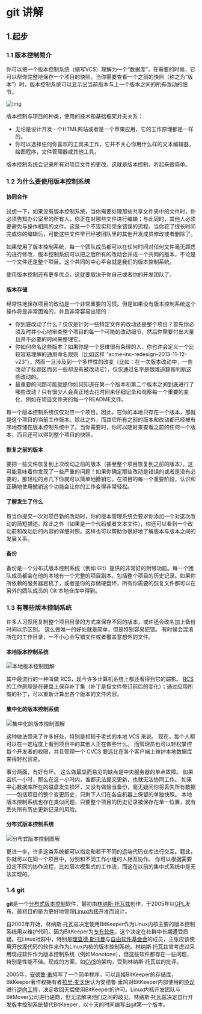 # git 讲解

## 1.起步

### 1.1 版本控制简介

你可以把一个版本控制系统（缩写VCS）理解为一个“数据库”，在需要的时候，它可以帮你完整地保存一个项目的快照。当你需要查看一个之前的快照（称之为“版本”）时，版本控制系统可以显示出当前版本与上一个版本之间的所有改动的细节。

![img](assets/what-is-vcs.png)

版本控制与项目的种类，使用的技术和基础框架并无关系：

- 无论是设计开发一个HTML网站或者是一个苹果应用，它的工作原理都是一样的。
- 你可以选择任何你喜欢的工具来工作，它并不关心你用什么样的文本编辑器，绘图程序，文件管理器或其他工具。

版本控制系统会记录所有对项目文件的更改。这就是版本控制，听起来很简单。

###  1.2 为什么要使用版本控制系统

#### 协同合作

试想一下，如果没有版本控制系统，当你需要处理那些共享文件夹中的文件时，你必须告知办公室里的所有人，你正在对哪些文件进行编辑；与此同时，其他人必须要避免与操作相同的文件。这是一个不现实和完全错误的流程。当你花了很长时间完成你的编辑后，可能这些文件早已经被团队里的其他开发成员修改或者删除了。

如果使用了版本控制系统，每一个团队成员都可以在任何时间对任何文件毫无顾虑的进行修改，版本控制系统可以把之后所有的改动合并成一个共同的版本，不论是一个文件还是整个项目。这个共同的中心平台就是我们的版本控制系统。

使用版本控制还有更多优点，这就要取决于你自己或者你的开发团队了。

#### 版本存储

经常性地保存项目的改动是一个非常重要的习惯。但是如果没有版本控制系统这个操作将是非常困难的，并且非常容易出错的：

- 你到底改动了什么？仅仅是针对一些特定文件的改动还是整个项目？首先你必须及时并小心地审查整个项目的每一个可能的改动细节，然后你需要付出大量且并不必要的时间来整理它。
- 你如何命名这些版本？如果你是一个思维很有条理的人，你也许会定义一个比较容易理解的通用命名规则（比如这样 “acme-inc-redesign-2013-11-12-v23”）。然而一旦涉及到一个多样性的改变（比如：在一次版本改动中，一些改动了标题区而另一些却没有被改动它），仅仅通过名字是很难追踪和判断这些改动的。
- 最重要的问题可能就是你如何知道在第一个版本和第二个版本之间到底进行了哪些改动？只有很少人会真正地去花时间来仔细记录和观察每一个重要的变化，例如在项目文件夹的每一个README文件。

每一个版本控制系统仅仅对应一个项目。因此，在你的本地只存在一个版本，那就是这个项目的当前工作版本。除此之外，而其它所有之前的版本和改动都已经被有序地存储在版本控制系统中了。当你需要时，你可以随时来查看之前的任何一个版本，而且还可以得到整个项目的快照。

#### 恢复之前的版本

要把一些文件恢复到上次改动之前的版本（甚至整个项目恢复到之前的版本）。这可能意味着你发现了一些严重的问题！如果你确定那些改动是错误的或者是没有必要的，那轻松的点几下你就可以简单地撤销它。在项目的每一个重要阶段，认识和正确地使用撤销这个功能会让你的工作变得非常轻松。

#### 了解发生了什么

每当你提交一次对项目新的改动时，你的版本管理系统会要求你添加一个对这次改动的简短描述。除此之外（如果是一个代码或者文本文件），你还可以看到一个改动前和改动后的内容的详细对照。这样也可以帮助你很好地了解版本与版本之间的发展关系。

#### 备份

备份是一个分布式版本控制系统（例如 Git）提供的非常好的附带功能。每一个团队成员都会在他的本地有一个完整的项目副本，包括整个项目的历史记录。如果你所依赖的服务器宕机了，或者是你的存储硬盘坏，所有你需要的恢复文件都可以在另外的团队成员的 Git 本地仓库中得到。

### 1.3 有哪些版本控制系统

许多人习惯用复制整个项目目录的方式来保存不同的版本，或许还会改名加上备份时间以示区别。 这么做唯一的好处就是简单，但是特别容易犯错。 有时候会混淆所在的工作目录，一不小心会写错文件或者覆盖意想外的文件。

#### 本地版本控制系统

![本地版本控制图解](assets/local.png)

其中最流行的一种叫做 RCS，现今许多计算机系统上都还看得到它的踪影。 [RCS](https://www.gnu.org/software/rcs/) 的工作原理是在硬盘上保存补丁集（补丁是指文件修订前后的变化）；通过应用所有的补丁，可以重新计算出各个版本的文件内容。

#### 集中化的版本控制系统

![集中化的版本控制图解](assets/centralized.png)

这种做法带来了许多好处，特别是相较于老式的本地 VCS 来说。 现在，每个人都可以在一定程度上看到项目中的其他人正在做些什么。 而管理员也可以轻松掌控每个开发者的权限，并且管理一个 CVCS 要远比在各个客户端上维护本地数据库来得轻松容易。

事分两面，有好有坏。 这么做最显而易见的缺点是中央服务器的单点故障。 如果宕机一小时，那么在这一小时内，谁都无法提交更新，也就无法协同工作。 如果中心数据库所在的磁盘发生损坏，又没有做恰当备份，毫无疑问你将丢失所有数据——包括项目的整个变更历史，只剩下人们在各自机器上保留的单独快照。 本地版本控制系统也存在类似问题，只要整个项目的历史记录被保存在单一位置，就有丢失所有历史更新记录的风险。

#### 分布式版本控制系统

![分布式版本控制图解](assets/distributed.png)

更进一步，许多这类系统都可以指定和若干不同的远端代码仓库进行交互。籍此，你就可以在同一个项目中，分别和不同工作小组的人相互协作。 你可以根据需要设定不同的协作流程，比如层次模型式的工作流，而这在以前的集中式系统中是无法实现的。

### 1.4 git

**git**是一个[分布式版本控制](https://zh.wikipedia.org/wiki/分散式版本控制)软件，最初由[林纳斯·托瓦兹](https://zh.wikipedia.org/wiki/林纳斯·托瓦兹)创作，于2005年以[GPL](https://zh.wikipedia.org/wiki/GPL)发布。最初目的是为更好地管理[Linux内核](https://zh.wikipedia.org/wiki/Linux内核)开发而设计。

自2002年开始，林纳斯·托瓦兹决定使用BitKeeper作为Linux内核主要的版本控制系统用以维护代码。因为BitKeeper为[专有软件](https://zh.wikipedia.org/wiki/专有软件)，这个决定在社群中长期遭受质疑。在Linux社群中，特别是[理查德·斯托曼](https://zh.wikipedia.org/wiki/理查德·斯托曼)与[自由软件基金会](https://zh.wikipedia.org/wiki/自由軟體基金會)的成员，主张应该使用开放源代码的软件来作为Linux内核的版本控制系统。林纳斯·托瓦兹曾考虑过采用现成软件作为版本控制系统（例如Monotone），但这些软件都存在一些问题，特别是性能不佳。现成的方案，如[CVS](https://zh.wikipedia.org/wiki/協作版本系統)的架构，受到林纳斯·托瓦兹的批评。

2005年，[安德鲁·垂鸠](https://zh.wikipedia.org/wiki/安德魯·垂鳩)写了一个简单程序，可以连接BitKeeper的存储库，BitKeeper著作权拥有者[拉里·麦沃伊](https://zh.wikipedia.org/wiki/拉里·麥沃伊)认为安德鲁·垂鸠对BitKeeper内部使用的[协议](https://zh.wikipedia.org/wiki/网络传输协议)进行[逆向工程](https://zh.wikipedia.org/wiki/逆向工程)，决定收回无偿使用BitKeeper的许可。Linux内核开发团队与BitMover公司进行磋商，但无法解决他们之间的歧见。林纳斯·托瓦兹决定自行开发版本控制系统替代BitKeeper，以十天的时间编写出git第一个版本。



